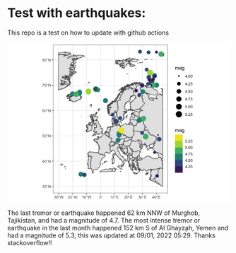 <!-- README.md is generated from README.Rmd. Please edit that file -->

Test with earthquakes:
======================

This repo is a test on how to update with github actions

![](man/figures/README-unnamed-chunk-2-1.png)

The last tremor or earthquake happened 62 km NNW of Murghob, Tajikistan,
and had a magnitude of 4.7. The most intense tremor or earthquake in the
last month happened 152 km S of Al Ghayz̧ah, Yemen and had a magnitude of
5.3, this was updated at 09/01, 2022 05:29. Thanks stackoverflow!!
